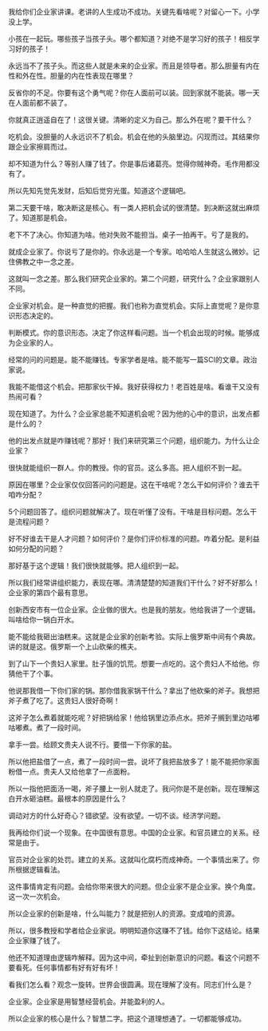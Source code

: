 我给你们企业家讲课。老讲的人生成功不成功。关键先看啥呢？对留心一下。小学没上学。

小孩在一起玩。哪些孩子当孩子头。哪个都知道？对绝不是学习好的孩子！相反学习好的孩子！

永远当不了孩子头。而这些人就是未来的企业家。而且是领导者。那么胆量有内在性和外在性。胆量的内在性表现在哪里？

反省你的不足。你要有这个勇气呢？你在人面前可以装。回到家就不能装。哪一天在人面前都不装了。

你就真正逍遥自在了！这很关键。清晰的定义为自己。那么外在呢？要干什么？

吃机会。没胆量的人永远识不了机会。机会在他的头脑里边。闪现而过。其结果你跟企业家擦肩而过。

却不知道为什么？等别人赚了钱了。你是事后诸葛亮。觉得你贼神奇。毛作用都没有了。

所以先知先觉先发财，后知后觉穷光蛋。知道这个逻辑吧。

第二天要干啥，敢决断这是核心。有一类人把机会试的很清楚。到决断这就出麻烦了。知道那是机会。

老下不了决心。你知道为啥。他对失败不能担当。桌子一拍再干。亏了是我的。

就成企业家了。你说亏了是你的。你永远是一个专家。哈哈哈人生就这么微妙。记住佛教之中一念之差。

这就叫一念之差。那么我们研究企业家的。第二个问题，研究什么？企业家跟别人不同。

企业家对机会。是一种直觉的把握。我们也称为直觉机会。实际上直觉呢？是你意识形态决定的。

判断模式。你的意识形态。决定了你这样看问题。当一个机会出现的时候。能够成为企业家的人。

经常的问的问题是。能不能赚钱。专家学者是啥。能不能写一篇SCI的文章。政治家说。

我能不能借这个机会。把那家伙干掉。我好获得权力！老百姓是啥。看谁干又没有热闹可看？

现在知道了。为什么？企业家总能不知道机会呢？因为他的心中的意识，出发点都是什么的？

他的出发点就是咋赚钱呢？那好！我们来研究第三个问题，组织能力。为什么让企业家？

很快就能组织一群人。你的教授。你的官员。这么多高。把人组织不到一起。

原因在哪里？企业家仅仅回答问的问题是。这在干啥呢？怎么干如何评价？谁去干咱咋分配？

5个问题回答了。组织问题就解决了。现在听懂了没有。干啥是目标问题。怎么干是流程问题？

好不好谁去干是人才问题？如何评价？是你们评价标准的问题。咋着分配。是利益如何分配的问题？

那好基于这个逻辑！我们很快就能够。把人组织到一起。

所以我们经常讲组织能力，表现在哪。清清楚楚的知道我们干什么？好不好那么！企业家的第四个最有意思。

创新西安市有一位企业家。企业做的很大。也是我的朋友。他给我讲了一个逻辑。叫啥给你一锅白开水。

能不能给我砸出油糕来。这就是企业家的创新考验。实际上俄罗斯中间有个典故。讲的就是这。俄罗斯一个上山砍柴的樵夫。

到了山下一个贵妇人家里。肚子饿的饥荒。想要一点吃的。这个贵妇人不给他。你猜他干了个事。

他说那我借一下你们家的锅。那你借我家锅干什么？拿出了他砍柴的斧子。我想把斧子煮了吃了。这贵妇人很好奇啊！

这斧子怎么煮着就能吃呢？好把锅给家！他给锅里边添点水。把斧子搁到里边咕嘟咕嘟煮。煮了一段时间。

拿手一尝。给顾文贵夫人说不行。要借一下你家的盐。

所以他把盐借了一点，煮了一段时间一尝。说坏了我把盐放多了！能不能把你家面粉借一点。贵夫人又给他拿了一点面粉。

所以一指他把面汤一喝，斧子腰上一别人就走了。我问你是不是创新。现在理解这白开水砸油糕。最根本的原因是什么？

调动对方的什么好奇心？错欲望。没有欲望。一切不谈。经济学问题。

我再给你们说一个现象。在中国很有意思。中国的企业家。和官员建立的关系。经常是由于。

官员对企业家的处罚。建立的关系。这就叫化腐朽而成神奇。一个事情出来了。你所根据逻辑看法。

这件事情肯定有问题。会给你带来很大的问题。但企业家不是企业家。换个角度。这一次一次机会。

所以企业家的创新是啥，什么叫能力？就是把别人的资源。变成咱的资源。

所以，很多教授和学者给企业家说。明明知道你这赚不了钱。给你下这结论。结果企业家赚了钱了。

他还不知道理由逻辑咋解释。因为这中间，牵扯到创新意识的问题。看这个问题不要看死。任何事情都有好有好有坏！

看我们怎么看？观念一旋转。世界会很圆满。现在理解了没有。同志们什么是？

企业家。企业家是用智慧经营机会。并能盈利的人。

所以企业家的核心是什么？智慧二字。把这个道理想通了。一切都能够成功。